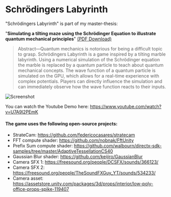 # Schrödingers Labyrinth

"Schrödingers Labyrinth" is part of my master-thesis:

"**Simulating a tilting maze using the Schrödinger Equation to illustrate quantum mechanical principles**" [(PDF Download)](http://www.informatik.uni-bremen.de/agebv/downloads/published/brenig_thesis_21.pdf)

> Abstract—Quantum mechanics is notorious for being a difficult
> topic to grasp. Schrödingers Labyrinth is a game inspired by a
> tilting marble labyrinth. Using a numerical simulation of the
> Schrödinger equation the marble is replaced by a quantum
> particle to teach about quantum mechanical concepts. The wave
> function of a quantum particle is simulated on the GPU, which
> allows for a real-time experience with complex potentials. Players
> can directly influence the simulation and can immediately observe
> how the wave function reacts to their inputs.

![Screenshot](./Screenshots/white/scr_white_04.png)

You can watch the Youtube Demo here: https://www.youtube.com/watch?v=U7A9l2PEmK



#### The game uses the following open-source projects:

- StrateCam: https://github.com/federicocasares/stratecam
- FFT compute shader: https://github.com/nobnak/FftUnity
- Prefix Sum compute shader: https://github.com/walbourn/directx-sdk-samples/tree/master/AdaptiveTessellationCS40
- Gaussian Blur shader: https://github.com/keijiro/GaussianBlur
- Camera SFX 1: https://freesound.org/people/DCSFX/sounds/366123/
- Camera SFX 2: https://freesound.org/people/TheSoundFXGuy_YT/sounds/534233/
- Camera asset: https://assetstore.unity.com/packages/3d/props/interior/low-poly-office-props-spike-119407

